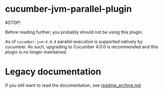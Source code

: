 # cucumber-jvm-parallel-plugin

#STOP!

Before reading further, you probably should not be using this plugin.

As of `cucumber-jvm:4.0.0` parallel execution is supported natively by cucumber.  As such, upgrading to Cucumber 4.0.0 is recommended and this plugin is no longer maintained.

# Legacy documentation

If you still want to read the documentation, see [readme_archive.md](readme_archive.md)
